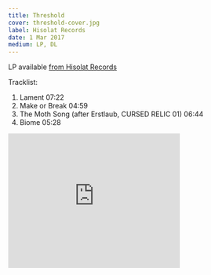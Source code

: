 ```yaml
---
title: Threshold
cover: threshold-cover.jpg
label: Hisolat Records
date: 1 Mar 2017
medium: LP, DL
---
```


LP available [from Hisolat Records](https://hisolat.bandcamp.com/album/threshold)

Tracklist:

1. Lament 07:22
2. Make or Break 04:59
3. The Moth Song (after Erstlaub, CURSED RELIC 01) 06:44
4. Biome 05:28

<iframe style="border: 0; width: 350px; height: 274px;" src="https://bandcamp.com/EmbeddedPlayer/album=1323765293/size=large/bgcol=ffffff/linkcol=0687f5/artwork=none/transparent=true/" seamless><a href="http://hisolat.bandcamp.com/album/threshold">Threshold by Matthias Puech</a></iframe>